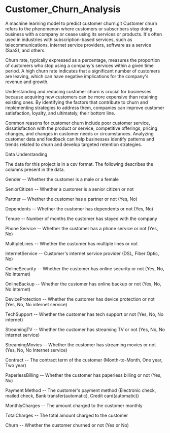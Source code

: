 # Customer_Churn_Analysis
A machine learning model to predict customer churn.git
Customer churn refers to the phenomenon where customers or subscribers stop doing business with a company or cease using its services or products. It's often used in industries with subscription-based services, such as telecommunications, internet service providers, software as a service (SaaS), and others.

Churn rate, typically expressed as a percentage, measures the proportion of customers who stop using a company's services within a given time period. A high churn rate indicates that a significant number of customers are leaving, which can have negative implications for the company's revenue and growth.

Understanding and reducing customer churn is crucial for businesses because acquiring new customers can be more expensive than retaining existing ones. By identifying the factors that contribute to churn and implementing strategies to address them, companies can improve customer satisfaction, loyalty, and ultimately, their bottom line.

Common reasons for customer churn include poor customer service, dissatisfaction with the product or service, competitive offerings, pricing changes, and changes in customer needs or circumstances. Analyzing customer data and feedback can help businesses identify patterns and trends related to churn and develop targeted retention strategies.

Data Understanding

The data for this project is in a csv format. The following describes the columns present in the data.

Gender -- Whether the customer is a male or a female

SeniorCitizen -- Whether a customer is a senior citizen or not

Partner -- Whether the customer has a partner or not (Yes, No)

Dependents -- Whether the customer has dependents or not (Yes, No)

Tenure -- Number of months the customer has stayed with the company

Phone Service -- Whether the customer has a phone service or not (Yes, No)

MultipleLines -- Whether the customer has multiple lines or not

InternetService -- Customer's internet service provider (DSL, Fiber Optic, No)

OnlineSecurity -- Whether the customer has online security or not (Yes, No, No Internet)

OnlineBackup -- Whether the customer has online backup or not (Yes, No, No Internet)

DeviceProtection -- Whether the customer has device protection or not (Yes, No, No internet service)

TechSupport -- Whether the customer has tech support or not (Yes, No, No internet)

StreamingTV -- Whether the customer has streaming TV or not (Yes, No, No internet service)

StreamingMovies -- Whether the customer has streaming movies or not (Yes, No, No Internet service)

Contract -- The contract term of the customer (Month-to-Month, One year, Two year)

PaperlessBilling -- Whether the customer has paperless billing or not (Yes, No)

Payment Method -- The customer's payment method (Electronic check, mailed check, Bank transfer(automatic), Credit card(automatic))

MonthlyCharges -- The amount charged to the customer monthly

TotalCharges -- The total amount charged to the customer

Churn -- Whether the customer churned or not (Yes or No)
